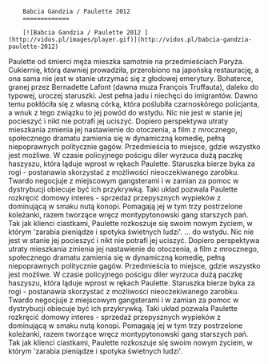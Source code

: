 
        Babcia Gandzia / Paulette 2012 
        =============
        
        [![Babcia Gandzia / Paulette 2012 ](http://vidos.pl/images/player.gif)](http://vidos.pl/babcia-gandzia-paulette-2012)
        
        
 Paulette od śmierci męża mieszka samotnie na przedmieściach Paryża. Cukiernię, którą dawniej prowadziła, przerobiono na japońską restaurację, a ona sama nie jest w stanie utrzymać się z głodowej emerytury. Bohaterce, granej przez Bernadette Lafont (dawna muza François Truffauta), daleko do typowej, uroczej staruszki. Jest pełna jadu i niechęci do imigrantów. Dawno temu pokłóciła się z własną córką, która poślubiła czarnoskórego policjanta, a wnuk z tego związku to jej powód do wstydu. Nic nie jest w stanie jej pocieszyć i nikt nie potrafi jej uciszyć. Dopiero perspektywa utraty mieszkania zmienia jej nastawienie do otoczenia, a film z mrocznego, społecznego dramatu zamienia się w dynamiczną komedię, pełną niepoprawnych politycznie gagów. Przedmieścia to miejsce, gdzie wszystko jest możliwe. W czasie policyjnego pościgu diler wyrzuca dużą paczkę haszyszu, która ląduje wprost w rękach Paulette. Staruszka bierze byka za rogi - postanawia skorzystać z możliwości nieoczekiwanego zarobku. Twardo negocjuje z miejscowym gangsterami i w zamian za pomoc w dystrybucji obiecuje być ich przykrywką. Taki układ pozwala Paulette rozkręcić domowy interes - sprzedaż przepysznych wypieków z dominującą w smaku nutą konopi. Pomagają jej w tym trzy postrzelone koleżanki, razem tworzące wręcz montypytonowski gang starszych pań. Tak jak klienci ciastkami, Paulette rozkoszuje się swoim nowym życiem, w którym 'zarabia pieniądze i spotyka świetnych ludzi'.  ... do wstydu. Nic nie jest w stanie jej pocieszyć i nikt nie potrafi jej uciszyć. Dopiero perspektywa utraty mieszkania zmienia jej nastawienie do otoczenia, a film z mrocznego, społecznego dramatu zamienia się w dynamiczną komedię, pełną niepoprawnych politycznie gagów. Przedmieścia to miejsce, gdzie wszystko jest możliwe. W czasie policyjnego pościgu diler wyrzuca dużą paczkę haszyszu, która ląduje wprost w rękach Paulette. Staruszka bierze byka za rogi - postanawia skorzystać z możliwości nieoczekiwanego zarobku. Twardo negocjuje z miejscowym gangsterami i w zamian za pomoc w dystrybucji obiecuje być ich przykrywką. Taki układ pozwala Paulette rozkręcić domowy interes - sprzedaż przepysznych wypieków z dominującą w smaku nutą konopi. Pomagają jej w tym trzy postrzelone koleżanki, razem tworzące wręcz montypytonowski gang starszych pań. Tak jak klienci ciastkami, Paulette rozkoszuje się swoim nowym życiem, w którym 'zarabia pieniądze i spotyka świetnych ludzi'.
    